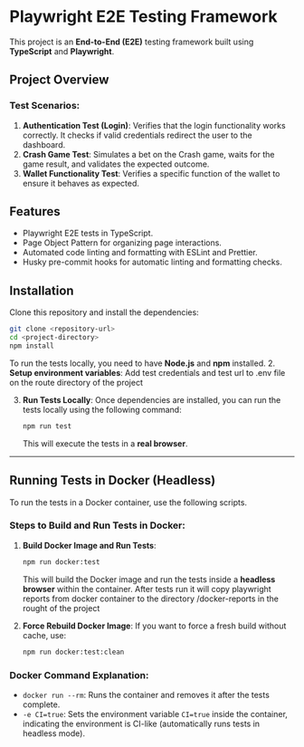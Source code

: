 # Playwright E2E Testing Framework

This project is an **End-to-End (E2E)** testing framework built using **TypeScript** and **Playwright**.

## Project Overview

### Test Scenarios:

1. **Authentication Test (Login)**: Verifies that the login functionality works correctly. It checks if valid credentials redirect the user to the dashboard.
2. **Crash Game Test**: Simulates a bet on the Crash game, waits for the game result, and validates the expected outcome.
3. **Wallet Functionality Test**: Verifies a specific function of the wallet to ensure it behaves as expected.

## Features

- Playwright E2E tests in TypeScript.
- Page Object Pattern for organizing page interactions.
- Automated code linting and formatting with ESLint and Prettier.
- Husky pre-commit hooks for automatic linting and formatting checks.

## Installation

Clone this repository and install the dependencies:

```bash
git clone <repository-url>
cd <project-directory>
npm install
```

To run the tests locally, you need to have **Node.js** and **npm** installed. 2. **Setup environment variables**:
Add test credentials and test url to .env file on the route directory of the project

3. **Run Tests Locally**:
   Once dependencies are installed, you can run the tests locally using the following command:
   ```bash
   npm run test
   ```
   This will execute the tests in a **real browser**.

---

## Running Tests in Docker (Headless)

To run the tests in a Docker container, use the following scripts.

### Steps to Build and Run Tests in Docker:

1. **Build Docker Image and Run Tests**:

   ```bash
   npm run docker:test
   ```

   This will build the Docker image and run the tests inside a **headless browser** within the container. After tests run it will copy playwright reports from docker container to the directory /docker-reports in the rought of the project

2. **Force Rebuild Docker Image**:
   If you want to force a fresh build without cache, use:
   ```bash
   npm run docker:test:clean
   ```

### Docker Command Explanation:

- `docker run --rm`: Runs the container and removes it after the tests complete.
- `-e CI=true`: Sets the environment variable `CI=true` inside the container, indicating the environment is CI-like (automatically runs tests in headless mode).
